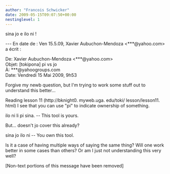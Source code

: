 ```yaml
---
author: "Francois Schwicker"
date: 2009-05-15T09:07:50+00:00
nestinglevel: 1
---
```

sina jo e ilo ni !  
  
\--- En date de : Ven 15.5.09, Xavier Aubuchon-Mendoza <\*\*\*@yahoo.com> a écrit :  
  
  
De: Xavier Aubuchon-Mendoza <\*\*\*@yahoo.com>  
Objet: \[tokipona\] pi vs jo  
À: \*\*\*@yahoogroups.com  
Date: Vendredi 15 Mai 2009, 9h53  
  
  
  
  
  
  
  
  
Forgive my newb question, but I'm trying to work some stuff out to understand this better...  
  
Reading lesson 11 (http://bknight0. myweb.uga. edu/toki/ lesson/lesson11. html) I see that you can use "pi" to indicate ownership of something.  
  
ilo ni li pi sina. -- This tool is yours.  
  
But... doesn't jo cover this already?  
  
sina jo ilo ni -- You own this tool.  
  
Is it a case of having multiple ways of saying the same thing? Will one work better in some cases than others? Or am I just not understanding this very well?  
  
  
  
  
  
  
  
  
  
  
  
  
  
  
  
  
  
  
  
\[Non-text portions of this message have been removed\]